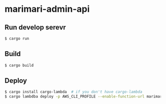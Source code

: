 # marimari-admin-api

## Run develop serevr

```bash
$ cargo run
```

## Build

```bash
$ cargo build
```

## Deploy

```bash
$ cargo install cargo-lambda  # if you don't have cargo-lambda
$ cargo lambdba deploy -p AWS_CLI_PROFILE --enable-function-url marimari-admin-api --iam-role IAM_ROLE
```